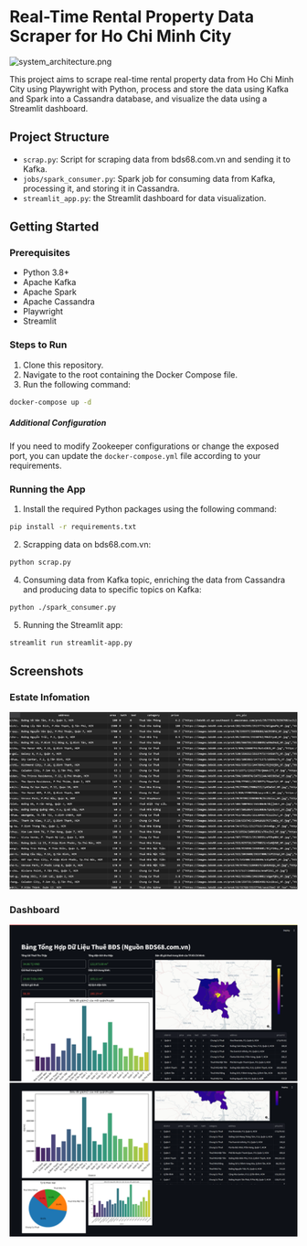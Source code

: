 # Real-Time Rental Property Data Scraper for Ho Chi Minh City
![system_architecture.png](/image/system_architecture.png.png)

This project aims to scrape real-time rental property data from Ho Chi Minh City using Playwright with Python, process and store the data using Kafka and Spark into a Cassandra database, and visualize the data using a Streamlit dashboard.

## Project Structure

- `scrap.py`: Script for scraping data from bds68.com.vn and sending it to Kafka.
- `jobs/spark_consumer.py`: Spark job for consuming data from Kafka, processing it, and storing it in Cassandra.
- `streamlit_app.py`: the Streamlit dashboard for data visualization.

## Getting Started

### Prerequisites

- Python 3.8+
- Apache Kafka
- Apache Spark
- Apache Cassandra
- Playwright
- Streamlit
  
### Steps to Run
1. Clone this repository.
2. Navigate to the root containing the Docker Compose file.
3. Run the following command:

```bash
docker-compose up -d
```

##### Additional Configuration
If you need to modify Zookeeper configurations or change the exposed port, you can update the `docker-compose.yml` file according to your requirements.

### Running the App
1. Install the required Python packages using the following command:

```bash
pip install -r requirements.txt
```

2. Scrapping data on bds68.com.vn:

```bash
python scrap.py
```

4. Consuming data from Kafka topic, enriching the data from Cassandra and producing data to specific topics on Kafka:

```bash
python ./spark_consumer.py
```

5. Running the Streamlit app:

```bash
streamlit run streamlit-app.py
```
## Screenshots
### Estate Infomation
![cassandra.png](image/table.png)
### Dashboard
![dashboard.png](image/dashboard.png)
![dashboard2.png](image/dashboard2.png)
